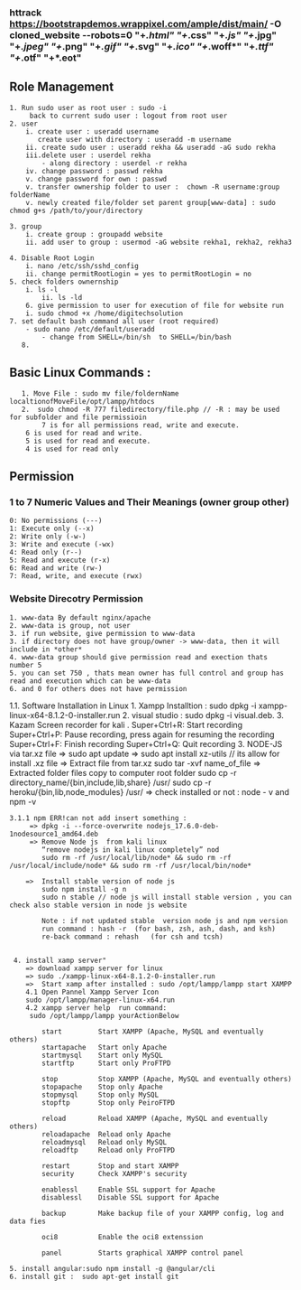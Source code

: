 ### httrack https://bootstrapdemos.wrappixel.com/ample/dist/main/ -O cloned_website --robots=0 "+*.html" "+*.css" "+*.js" "+*.jpg" "+*.jpeg" "+*.png" "+*.gif" "+*.svg" "+*.ico" "+*.woff*" "+*.ttf" "+*.otf" "+*.eot"

## Role Management
	1. Run sudo user as root user : sudo -i
		 back to current sudo user : logout from root user
	2. user
		i. create user : useradd username 
  		   create user with directory : useradd -m username 
		ii. create sudo user : useradd rekha && useradd -aG sudo rekha
		iii.delete user : userdel rekha
			- along directory : userdel -r rekha
		iv. change password : passwd rekha	
		v. change password for own : passwd
		v. transfer ownership folder to user :  chown -R username:group folderName
  		v. newly created file/folder set parent group[www-data] : sudo chmod g+s /path/to/your/directory
  	
	3. group
		i. create group : groupadd website
		ii. add user to group : usermod -aG website rekha1, rekha2, rekha3

	4. Disable Root Login
		i. nano /etc/ssh/sshd_config
		ii. change permitRootLogin = yes to permitRootLogin = no
  	5. check folders ownernship
   		i. ls -l 
     		ii. ls -ld 
        6. give permission to user for execution of file for website run
		i. sudo chmod +x /home/digitechsolution 
  	7. set default bash command all user (root required)
   		- sudo nano /etc/default/useradd 
     		- change from SHELL=/bin/sh  to SHELL=/bin/bash
       8. 
	
## Basic Linux Commands : 
       1. Move File : sudo mv file/foldernName localtionofMoveFile/opt/lampp/htdocs 
       2.  sudo chmod -R 777 filedirectory/file.php // -R : may be used for subfolder and file permissioin 
	     	7 is for all permissions read, write and execute.
		6 is used for read and write.
		5 is used for read and execute.
		4 is used for read only
##  Permission
  ### 1 to 7 Numeric Values and Their Meanings (owner group other)
	0: No permissions (---)
	1: Execute only (--x)
	2: Write only (-w-)
	3: Write and execute (-wx)
	4: Read only (r--)
	5: Read and execute (r-x)
	6: Read and write (rw-)
	7: Read, write, and execute (rwx)
   ### Website Direcotry Permission 
	1. www-data By default nginx/apache 
	2. www-data is group, not user 
	3. if run website, give permission to www-data
	3. if directory does not have group/owner -> www-data, then it will include in *other*
	4. www-data group should give permission read and exection thats number 5
	5. you can set 750 , thats mean owner has full control and group has read and execution which can be www-data
 	6. and 0 for others does not have permission
   
1.1. Software Installation in Linux 
    1. Xampp Installtion : sudo dpkg -i xampp-linux-x64-8.1.2-0-installer.run
    2. visual studio :  sudo dpkg -i visual.deb.
    3. Kazam Screen recorder for kali . 
        Super+Ctrl+R: Start recording
        Super+Ctrl+P: Pause recording, press again for resuming the recording
        Super+Ctrl+F: Finish recording
        Super+Ctrl+Q: Quit recording
    3. NODE-JS via tar.xz file
        => sudo apt update
        => sudo apt install xz-utils // its allow for install .xz file
        => Extract file from tar.xz 
            sudo tar -xvf name_of_file
        => Extracted folder files copy to computer root folder 
            sudo cp -r directory_name/{bin,include,lib,share} /usr/
            sudo cp -r heroku/{bin,lib,node_modules} /usr/
        =>  check installed or not : node - v and npm -v

    3.1.1 npm ERR!can not add insert something : 
         => dpkg -i --force-overwrite nodejs_17.6.0-deb-1nodesource1_amd64.deb
         => Remove Node js  from kali linux   
            “remove nodejs in kali linux completely” nod
            sudo rm -rf /usr/local/lib/node* && sudo rm -rf /usr/local/include/node* && sudo rm -rf /usr/local/bin/node*
        
        =>  Install stable version of node js
            sudo npm install -g n
            sudo n stable // node js will install stable version , you can check also stable version in node js website
            
            Note : if not updated stable  version node js and npm version 
            run command : hash -r  (for bash, zsh, ash, dash, and ksh)
            re-back command : rehash   (for csh and tcsh)


     4. install xamp server"
	    => download xampp server for linux 
	    => sudo ./xampp-linux-x64-8.1.2-0-installer.run
	    =>  Start xamp after installed : sudo /opt/lampp/lampp start XAMPP            
	    4.1 Open Pannel Xampp Server Icon
		sudo /opt/lampp/manager-linux-x64.run 
	    4.2 xampp server help  run command:
		 sudo /opt/lampp/lampp yourActionBelow 

		    start         Start XAMPP (Apache, MySQL and eventually others)
		    startapache   Start only Apache
		    startmysql    Start only MySQL
		    startftp      Start only ProFTPD

		    stop          Stop XAMPP (Apache, MySQL and eventually others)
		    stopapache    Stop only Apache
		    stopmysql     Stop only MySQL
		    stopftp       Stop only PeiroFTPD

		    reload        Reload XAMPP (Apache, MySQL and eventually others)
		    reloadapache  Reload only Apache
		    reloadmysql   Reload only MySQL
		    reloadftp     Reload only ProFTPD

		    restart       Stop and start XAMPP
		    security      Check XAMPP's security
		    
		    enablessl     Enable SSL support for Apache
		    disablessl    Disable SSL support for Apache

		    backup        Make backup file of your XAMPP config, log and data fies

		    oci8          Enable the oci8 extenssion

		    panel         Starts graphical XAMPP control panel

	5. install angular:sudo npm install -g @angular/cli
	6. install git :  sudo apt-get install git
    
